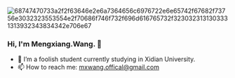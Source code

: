 ![68747470733a2f2f63646e2e6a7364656c6976722e6e65742f67682f73756e3032323553554e2f70686f746f732f696d616765732f3230323131303331313932343834342e706e67](https://user-images.githubusercontent.com/77717297/190310937-aded4e6e-a7a8-436e-bb92-24eadfb508e6.png)

### Hi, I'm Mengxiang.Wang. 👋
- 🌱 I’m a foolish student currently studying in Xidian University.
- 📫 How to reach me: mxwang.offical@gmail.com




<!--
**Dreameta/Dreameta** is a ✨ _special_ ✨ repository because its `README.md` (this file) appears on your GitHub profile.

Here are some ideas to get you started:

- 🔭 I’m currently working on ...
- 🌱 I’m currently learning ...
- 👯 I’m looking to collaborate on ...
- 🤔 I’m looking for help with ...
- 💬 Ask me about ...
- 📫 How to reach me: ...
- 😄 Pronouns: ...
- ⚡ Fun fact: ...
-->
